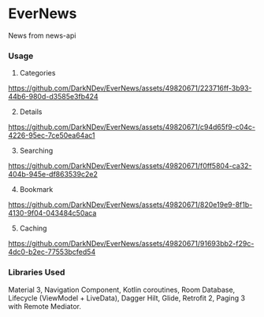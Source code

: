 # EverNews
News from news-api
### Usage
1. Categories

https://github.com/DarkNDev/EverNews/assets/49820671/223716ff-3b93-44b6-980d-d3585e3fb424


2. Details

https://github.com/DarkNDev/EverNews/assets/49820671/c94d65f9-c04c-4226-95ec-7ce50ea64ac1


3. Searching

https://github.com/DarkNDev/EverNews/assets/49820671/f0ff5804-ca32-404b-945e-df863539c2e2


4. Bookmark

https://github.com/DarkNDev/EverNews/assets/49820671/820e19e9-8f1b-4130-9f04-043484c50aca


5. Caching

https://github.com/DarkNDev/EverNews/assets/49820671/91693bb2-f29c-4dc0-b2ec-77553bcfed54


### Libraries Used
Material 3, Navigation Component, Kotlin coroutines, Room Database, Lifecycle (ViewModel + LiveData), Dagger Hilt, Glide, Retrofit 2, Paging 3 with Remote Mediator.
